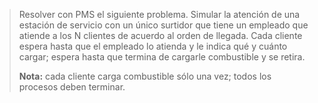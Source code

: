 >Resolver con PMS el siguiente problema. Simular la atención de una estación de servicio con un único surtidor que tiene un empleado que atiende a los N clientes de acuerdo al orden de llegada. Cada cliente espera hasta que el empleado lo atienda y le indica qué y cuánto cargar; espera hasta que termina de cargarle combustible y se retira.
>
>**Nota:** cada cliente carga combustible sólo una vez; todos los procesos deben terminar.